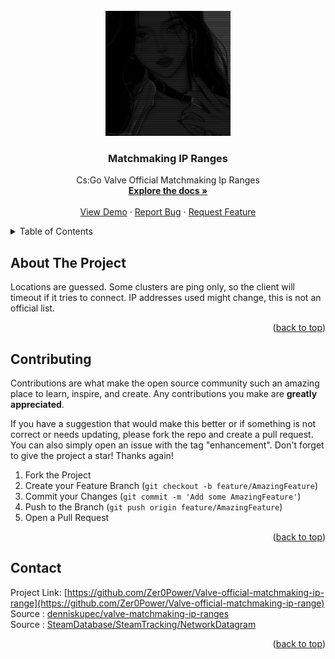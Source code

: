 <!-- PROJECT LOGO -->
<br />
<div align="center">
  <a href="https://github.com/Zer0Power/Valve-official-matchmaking-ip-range">
    <img src="images/logo.jpg" alt="Logo" width="200" height="200">
  </a>

<h3 align="center">Matchmaking IP Ranges</h3>

  <p align="center">
    Cs:Go Valve Official Matchmaking Ip Ranges 
    <br />
    <a href="https://github.com/Zer0Power/Valve-official-matchmaking-ip-range"><strong>Explore the docs »</strong></a>
    <br />
    <br />
    <a href="https://github.com/Zer0Power/Valve-official-matchmaking-ip-range">View Demo</a>
    ·
    <a href="https://github.com/Zer0Power/Valve-official-matchmaking-ip-range/issues">Report Bug</a>
    ·
    <a href="https://github.com/Zer0Power/Valve-official-matchmaking-ip-range/issues">Request Feature</a>
  </p>
</div>

<!-- TABLE OF CONTENTS -->
<details>
  <summary>Table of Contents</summary>
  <ol>
    <li>
      <a href="#about-the-project">About The Project</a>
    </li>
    <li><a href="#contributing">Contributing</a></li>
    <li><a href="#contact">Contact</a></li>
  </ol>
</details>

<!-- ABOUT THE PROJECT -->
## About The Project

<p align="left">
Locations are guessed.
Some clusters are ping only, so the client will timeout if it tries to connect.
IP addresses used might change, this is not an official list.
</p>

<p align="right">(<a href="#top">back to top</a>)</p>

<!-- CONTRIBUTING -->
## Contributing

Contributions are what make the open source community such an amazing place to learn, inspire, and create. Any contributions you make are **greatly appreciated**.

If you have a suggestion that would make this better or if something is not correct or needs updating, please fork the repo and create a pull request. You can also simply open an issue with the tag "enhancement".
Don't forget to give the project a star! Thanks again!

1. Fork the Project
2. Create your Feature Branch (`git checkout -b feature/AmazingFeature`)
3. Commit your Changes (`git commit -m 'Add some AmazingFeature'`)
4. Push to the Branch (`git push origin feature/AmazingFeature`)
5. Open a Pull Request

<p align="right">(<a href="#top">back to top</a>)</p>

<!-- CONTACT -->
## Contact


Project Link: [https://github.com/Zer0Power/Valve-official-matchmaking-ip-range](https://github.com/Zer0Power/Valve-official-matchmaking-ip-range)
</br>
Source : [denniskupec/valve-matchmaking-ip-ranges](https://github.com/denniskupec/valve-matchmaking-ip-ranges)
</br>
Source : [SteamDatabase/SteamTracking/NetworkDatagram](https://github.com/SteamDatabase/SteamTracking/blob/master/Random/NetworkDatagramConfig.json)
<p align="right">(<a href="#top">back to top</a>)</p>


